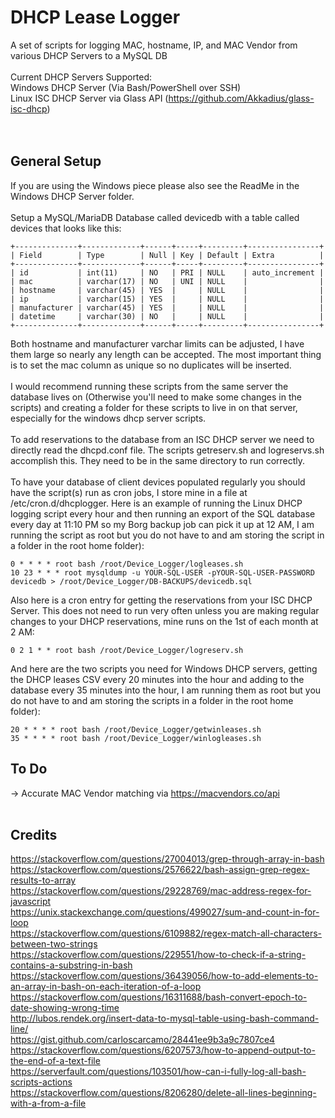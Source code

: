 # DHCP Lease Logger
A set of scripts for logging MAC, hostname, IP, and MAC Vendor from various DHCP Servers to a MySQL DB
<br><br>
Current DHCP Servers Supported:<br>
Windows DHCP Server (Via Bash/PowerShell over SSH)<br>
Linux ISC DHCP Server via Glass API (https://github.com/Akkadius/glass-isc-dhcp)<br>
<br><br>
## General Setup<br>
If you are using the Windows piece please also see the ReadMe in the Windows DHCP Server folder.<br><br>
Setup a MySQL/MariaDB Database called devicedb with a table called devices that looks like this:<br>
```
+--------------+-------------+------+-----+---------+----------------+
| Field        | Type        | Null | Key | Default | Extra          |
+--------------+-------------+------+-----+---------+----------------+
| id           | int(11)     | NO   | PRI | NULL    | auto_increment |
| mac          | varchar(17) | NO   | UNI | NULL    |                |
| hostname     | varchar(45) | YES  |     | NULL    |                |
| ip           | varchar(15) | YES  |     | NULL    |                |
| manufacturer | varchar(45) | YES  |     | NULL    |                |
| datetime     | varchar(30) | NO   |     | NULL    |                |
+--------------+-------------+------+-----+---------+----------------+
```
Both hostname and manufacturer varchar limits can be adjusted, I have them large so nearly any length can be accepted. The most important thing is to set the mac column as unique so no duplicates will be inserted.<br><br>
I would recommend running these scripts from the same server the database lives on (Otherwise you'll need to make some changes in the scripts) and creating a folder for these scripts to live in on that server, especially for the windows dhcp server scripts.<br><br>
To add reservations to the database from an ISC DHCP server we need to directly read the dhcpd.conf file. The scripts getreserv.sh and logreservs.sh accomplish this. They need to be in the same directory to run correctly.<br><br>
To have your database of client devices populated regularly you should have the script(s) run as cron jobs, I store mine in a file at /etc/cron.d/dhcplogger. Here is an example of running the Linux DHCP logging script every hour and then running an export of the SQL database every day at 11:10 PM so my Borg backup job can pick it up at 12 AM, I am running the script as root but you do not have to and am storing the script in a folder in the root home folder):
```
0 * * * * root bash /root/Device_Logger/logleases.sh
10 23 * * * root mysqldump -u YOUR-SQL-USER -pYOUR-SQL-USER-PASSWORD devicedb > /root/Device_Logger/DB-BACKUPS/devicedb.sql
```
Also here is a cron entry for getting the reservations from your ISC DHCP Server. This does not need to run very often unless you are making regular changes to your DHCP reservations, mine runs on the 1st of each month at 2 AM:
```
0 2 1 * * root bash /root/Device_Logger/logreserv.sh
```

And here are the two scripts you need for Windows DHCP servers, getting the DHCP leases CSV every 20 minutes into the hour and adding to the database every 35 minutes into the hour, I am running them as root but you do not have to and am storing the scripts in a folder in the root home folder):
```
20 * * * * root bash /root/Device_Logger/getwinleases.sh
35 * * * * root bash /root/Device_Logger/winlogleases.sh
```
## To Do <br>
-> Accurate MAC Vendor matching via https://macvendors.co/api <br>
<br>
## Credits<br>
https://stackoverflow.com/questions/27004013/grep-through-array-in-bash<br>
https://stackoverflow.com/questions/2576622/bash-assign-grep-regex-results-to-array<br>
https://stackoverflow.com/questions/29228769/mac-address-regex-for-javascript<br>
https://unix.stackexchange.com/questions/499027/sum-and-count-in-for-loop<br>
https://stackoverflow.com/questions/6109882/regex-match-all-characters-between-two-strings<br>
https://stackoverflow.com/questions/229551/how-to-check-if-a-string-contains-a-substring-in-bash<br>
https://stackoverflow.com/questions/36439056/how-to-add-elements-to-an-array-in-bash-on-each-iteration-of-a-loop<br>
https://stackoverflow.com/questions/16311688/bash-convert-epoch-to-date-showing-wrong-time<br>
http://lubos.rendek.org/insert-data-to-mysql-table-using-bash-command-line/<br>
https://gist.github.com/carloscarcamo/28441ee9b3a9c7807ce4<br>
https://stackoverflow.com/questions/6207573/how-to-append-output-to-the-end-of-a-text-file<br>
https://serverfault.com/questions/103501/how-can-i-fully-log-all-bash-scripts-actions<br>
https://stackoverflow.com/questions/8206280/delete-all-lines-beginning-with-a-from-a-file<br>
